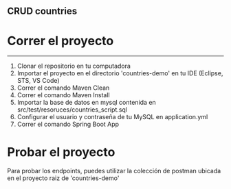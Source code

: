 ## CRUD countries


# Correr el proyecto

---

1. Clonar el repositorio en tu computadora
2. Importar el proyecto en el directorio 'countries-demo' en tu IDE (Eclipse, STS, VS Code)
3. Correr el comando Maven Clean
4. Correr el comando Maven Install
5. Importar la base de datos en mysql contenida en src/test/resoruces/countries_script.sql
6. Configurar el usuario y contraseña de tu MySQL en application.yml
7. Correr el comando Spring Boot App


# Probar el proyecto

Para probar los endpoints, puedes utilizar la colección de postman ubicada en el proyecto raiz de 'countries-demo'
